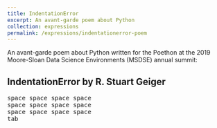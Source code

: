 ```yaml
---
title: IndentationError
excerpt: An avant-garde poem about Python
collection: expressions
permalink: /expressions/indentationerror-poem
---
```


An avant-garde poem about Python written for the Poethon at the 2019 Moore-Sloan Data Science Environments (MSDSE) annual summit:

## IndentationError by R. Stuart Geiger
<pre>
space space space space
space space space space
space space space space
tab
</pre>

